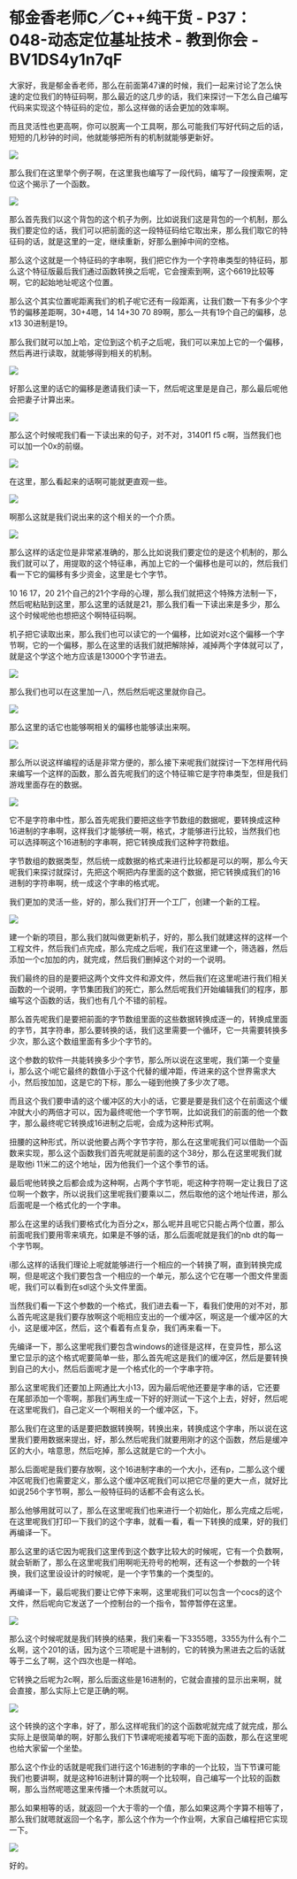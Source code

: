 # 郁金香老师C／C++纯干货 - P37：048-动态定位基址技术 - 教到你会 - BV1DS4y1n7qF

大家好，我是郁金香老师，那么在前面第47课的时候，我们一起来讨论了怎么快速的定位我们的特征码啊，那么最近的这几步的话，我们来探讨一下怎么自己编写代码来实现这个特征码的定位，那么这样做的话会更加的效率啊。

而且灵活性也更高啊，你可以脱离一个工具啊，那么可能我们写好代码之后的话，短短的几秒钟的时间，他就能够把所有的机制就能够更新好。



![](img/e34409692df64a46dc1733d797ba799a_1.png)

那么我们在这里举个例子啊，在这里我也编写了一段代码，编写了一段搜索啊，定位这个揭示了一个函数。

![](img/e34409692df64a46dc1733d797ba799a_3.png)

那么首先我们以这个背包的这个机子为例，比如说我们这是背包的一个机制，那么我们要定位的话，我们可以把前面的这一段特征码给它取出来，那么我们取它的特征码的话，就是这里的一定，继续重新，好那么删掉中间的空格。

那么这个这就是一个特征码的字串啊，我们把它作为一个字符串类型的特征码，那么这个特征版最后我们通过函数转换之后呢，它会搜索到啊，这个6619比较等啊，它的起始地址呢这个位置。

那么这个其实位置呢距离我们的机子呢它还有一段距离，让我们数一下有多少个字节的偏移差距啊，30+4嗯，14 14+30 70 89啊，那么一共有19个自己的偏移，总x13 30进制是19。

那么我们就可以加上哈，定位到这个机子之后呢，我们可以来加上它的一个偏移，然后再进行读取，就能够得到相关的机制。



![](img/e34409692df64a46dc1733d797ba799a_5.png)

好那么这里的话它的偏移是邀请我们读一下，然后呢这里是是自己，那么最后呢他会把妻子计算出来。

![](img/e34409692df64a46dc1733d797ba799a_7.png)

那么这个时候呢我们看一下读出来的句子，对不对，3140f1 f5 c啊，当然我们也可以加一个0x的前缀。



![](img/e34409692df64a46dc1733d797ba799a_9.png)

在这里，那么看起来的话啊可能就更直观一些。

![](img/e34409692df64a46dc1733d797ba799a_11.png)

啊那么这就是我们说出来的这个相关的一个介质。

![](img/e34409692df64a46dc1733d797ba799a_13.png)

那么这样的话定位是非常紧准确的，那么比如说我们要定位的是这个机制的，那么我们就可以了，用提取的这个特征串，再加上它的一个偏移也是可以的，然后我们看一下它的偏移有多少资金，这里是七个字节。

10 16 17，20 21个自己的21个字母的心理，那么我们就把这个特殊方法制一下，然后呢粘贴到这里，那么这里的话就是21，那么我们看一下读出来是多少，那么这个时候呢他也想把这个啊特征码啊。

机子把它读取出来，那么我们也可以读它的一个偏移，比如说对c这个偏移一个字节啊，它的一个偏移，那么在这里的话我们就把解除掉，减掉两个字体就可以了，就是这个学这个地方应该是13000个字节进去。



![](img/e34409692df64a46dc1733d797ba799a_15.png)

那么我们也可以在这里加一八，然后然后呢这里就你自己。

![](img/e34409692df64a46dc1733d797ba799a_17.png)

那么这里的话它也能够啊相关的偏移也能够读出来啊。

![](img/e34409692df64a46dc1733d797ba799a_19.png)

那么所以说这样编程的话是非常方便的，那么接下来呢我们就探讨一下怎样用代码来编写一个这样的函数，那么首先呢我们的这个特征嘛它是字符串类型，但是我们游戏里面存在的数据。



![](img/e34409692df64a46dc1733d797ba799a_21.png)

它不是字符串中性，那么首先呢我们要把这些字节数组的数据呢，要转换成这种16进制的字串啊，这样我们才能够统一啊，格式，才能够进行比较，当然我们也可以选择啊这个16进制的字串啊，把它转换成我们这种字符数组。

字节数组的数据类型，然后统一成数据的格式来进行比较都是可以的啊，那么今天呢我们来探讨就探讨，先把这个啊把内存里面的这个数据，把它转换成我们的16进制的字符串啊，统一成这个字串的格式呢。

我们更加的灵活一些，好的，那么我们打开一个工厂，创建一个新的工程。

![](img/e34409692df64a46dc1733d797ba799a_23.png)

建一个新的项目，那么我们就叫做更新机子，好的，那么我们就建这样的这样一个工程文件，然后我们点完成，那么完成之后呢，我们在这里建一个，筛选器，然后添加一个c加加的内，就完成，然后我们删掉这个对的一个说明。

我们最终的目的是要把这两个文件文件和源文件，然后我们在这里呢进行我们相关函数的一个说明，字节集团我们的死亡，那么然后呢我们开始编辑我们的程序，那编写这个函数的话，我们也有几个不错的前程。

那么首先呢我们是要把前面的字节数组里面的这些数据转换成逐一的，转换成里面的字节，其字符串，那么要转换的话，我们这里需要一个循环，它一共需要转换多少次，那么这个数组里面有多少个字节的。

这个参数的软件一共能转换多少个字节，那么所以说在这里呢，我们第一个变量i，那么这个i呢它最终的数值小于这个代替的缓冲距，传进来的这个世界需求大小，然后按加加，这是它的下标，那么一碰到他换了多少次了嗯。

而且这个我们要申请的这个缓冲区的大小的话，它要是要是我们这个在前面这个缓冲就大小的两倍才可以，因为最终呢他一个字节啊，比如说我们的前面的他一个数字，那么最终呢它转换成16进制之后呢，会成为这种形式啊。

扭腰的这种形式，所以说他要占两个字节字符，那么在这里呢我们可以借助一个函数来实现，那么这个函数我们首先呢就是前面的这个38分，那么在这里呢我们就是取他i 11米二的这个地址，因为他我们一个这个季节的话。

最后呢他转换之后都会成为这种啊，占两个字节呃，呃这种字符啊一定让我日了这位啊一个数字，所以说我们这里呢我们要乘以二，然后取他的这个地址传进，那么后面呢是一个格式化的一个字串。

那么在这里的话我们要格式化为百分之x，那么呢并且呢它只能占两个位置，那么前面呢我们要用零来填充，如果是不够的话，那么后面呢就是我们的nb dt的每一个字节啊。

i那么这样的话我们理论上呢就能够进行一个相应的一个转换了啊，直到转换完成啊，但是呢这个我们要包含一个相应的一个单元，那么这个它在哪一个图文件里面呢，我们可以看到在sdl这个头文件里面。

当然我们看一下这个参数的一个格式，我们进去看一下，看我们使用的对不对，那么首先呢这是我们要存放啊这个呃相应支出的一个缓冲区，啊这是一个缓冲区的大小，这是缓冲区，然后，这个看着有点复杂，我们再来看一下。

先编译一下，那么这里呢我们要包含windows的途径是这样，在变异性，那么这里它显示的这个格式呢要简单一些，那么首先呢这是我们的缓冲区，然后是要转换到自己的大小，然后后面呢才是一个格式化的一个字串字符。

那么这里呢我们还要加上网通比大小13，因为最后呢他还要是字串的话，它还要在尾部添加一个零啊，那我们再生成一下好的好测试一下这个上去，好好，然后呢在这里呢我们，自己定义一个啊相关的一个缓冲区，下。

那么我们在这里的话是要把数据转换啊，转换出来，转换成这个字串，所以说在这里我们要用数据来提出，好，那么然后呢我们就要用刚才的这个函数，然后是缓冲区的大小，啥意思，然后吃掉，那么这就是它的一个大小。

那么后面呢是我们要存放啊，这个16进制字串的一个大小，还有p，二那么这个缓冲区呢我们也需要定义，那么这个缓冲区呢我们可以把它尽量的更大一点，就好比如说256个字节啊，那么一般特征码的话都不会有这么长。

那么他够用就可以了，那么在这里呢我们也来进行一个初始化，那么完成之后呢，在这里呢我们打印一下我们的这个字串，就看一看，看一下转换的成果，好的我们再编译一下。

那么这里的话它因为呢我们这里传到这个数字比较大的时候呢，它有一个负数啊，就会斩断了，那么在这里呢我们用啊呃无符号的枪啊，还有这一个参数的一个转换，我们这里设设计的时候呢，是一个字节集的一个类型的。

再编译一下，最后呢我们要让它停下来啊，这里呢我们可以包含一个cocs的这个文件，然后呢向它发送了一个控制台的一个指令，暂停暂停在这里。



![](img/e34409692df64a46dc1733d797ba799a_25.png)

那么这个时候呢就是我们转换的结果，我们来看一下3355嗯，3355为什么有个二幺啊，这个201的话，因为这个三项呢是十进制的，它的转换为黑进去之后的话就等于二幺了啊，这个四次也是一样哈。

它转换之后呢为2c啊，那么后面这些是16进制的，它就会直接的显示出来啊，就会直接，那么实际上它是正确的啊。



![](img/e34409692df64a46dc1733d797ba799a_27.png)

这个转换的这个字串，好了，那么这样呢我们的这个函数呢就完成了就完成，那么实际上是很简单的啊，好那么我们下节课呢呃接着写呃下面的函数，那么在这里呢也给大家留一个坐垫。

那么这个作业的话就是呢我们进行这个16进制的字串的一个比较，当下节课可能我们也要讲啊，就是这种16进制计算的啊一个比较啊，自己编写一个比较的函数啊，那么当然呢嗯这里来传播一个木质就可以。

那么如果相等的话，就返回一个大于零的一个值，那么如果这两个字算不相等了，那么我们就嗯就返回一个名字，那么这个作为一个作业啊，大家自己编程把它实现一下。



![](img/e34409692df64a46dc1733d797ba799a_29.png)

好的。